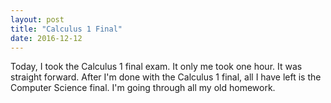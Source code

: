 ```yaml
---
layout: post
title: "Calculus 1 Final"
date: 2016-12-12
---
```


Today, I took the Calculus 1 final exam. It only me took one hour. It was straight forward. After I'm done with the Calculus 1 final, all I have left is the Computer Science final. I'm going through all my old homework.
